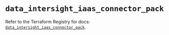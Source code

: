 # `data_intersight_iaas_connector_pack`

Refer to the Terraform Registry for docs: [`data_intersight_iaas_connector_pack`](https://registry.terraform.io/providers/ciscodevnet/intersight/1.0.71/docs/data-sources/iaas_connector_pack).

